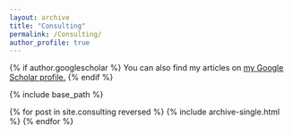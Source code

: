 ```yaml
---
layout: archive
title: "Consulting"
permalink: /Consulting/
author_profile: true
---
```


{% if author.googlescholar %}
  You can also find my articles on <u><a href="{{author.googlescholar}}">my Google Scholar profile</a>.</u>
{% endif %}

{% include base_path %}

{% for post in site.consulting reversed %}
  {% include archive-single.html %}
{% endfor %}
